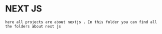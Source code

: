 # NEXT JS

`here all projects are about nextjs . In this folder you can find all the folders about next js `